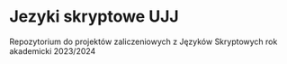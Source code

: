 # Jezyki skryptowe UJJ
Repozytorium do projektów zaliczeniowych z Języków Skryptowych rok akademicki 2023/2024
